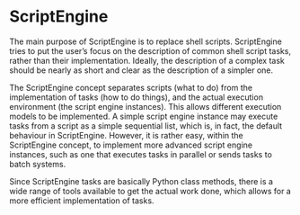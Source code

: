 # ScriptEngine

The main purpose of ScriptEngine is to replace shell scripts. ScriptEngine
tries to put the user’s focus on the description of common shell script tasks,
rather than their implementation. Ideally, the description of a complex task
should be nearly as short and clear as the description of a simpler one.

The ScriptEngine concept separates scripts (what to do) from the implementation
of tasks (how to do things), and the actual execution environment (the script
engine instances). This allows different execution models to be implemented. A
simple script engine instance may execute tasks from a script as a simple
sequential list, which is, in fact, the default behaviour in ScriptEngine.
However, it is rather easy, within the ScriptEngine concept, to implement more
advanced script engine instances, such as one that executes tasks in parallel
or sends tasks to batch systems.

Since ScriptEngine tasks are basically Python class methods, there is a wide
range of tools available to get the actual work done, which allows for a more
efficient implementation of tasks.
